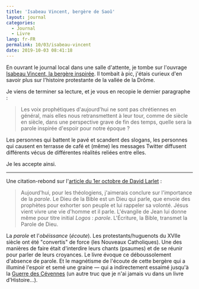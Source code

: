 ```yaml
---
title: 'Isabeau Vincent, bergère de Saoû'
layout: journal
categories:
  - Journal
  - Livre
lang: fr-FR
permalink: 10/03/isabeau-vincent
date: 2019-10-03 08:41:18
---
```


En ouvrant le journal local dans une salle d'attente, je tombe sur l'ouvrage [Isabeau Vincent, la bergère inspirée](http://editionsampelos.com/isabeau-vincent-la-bergere-inspiree-par-marjolaine-chevallier/). Il tombait à pic, j'étais curieux d'en savoir plus sur l'histoire protestante de la vallée de la Drôme.

Je viens de terminer sa lecture, et je vous en recopie le dernier paragraphe :

> Les voix prophétiques d'aujourd'hui ne sont pas chrétiennes en général, mais elles nous retransmettent à leur tour, comme de siècle en siècle, dans une perspective grave de fin des temps, quelle sera la parole inspirée d'espoir pour notre époque ?

Les personnes qui battent le pavé et scandent des slogans, les personnes qui causent en terrasse de café et (même) les messages Twitter diffusent différents vécus de différentes réalités reliées entre elles.

Je les accepte ainsi.

---

Une citation-rebond sur l'[article du 1er octobre de David Larlet](https://larlet.fr/david/stream/2019/10/01/) :

> Aujourd'hui, pour les théologiens, j'aimerais conclure sur l'importance de la _parole_. Le Dieu de la Bible est un Dieu qui parle, que envoie des prophètes pour exhorter son peuple et lui rappeler sa volonté. Jésus vient vivre une vie d'homme et il parle. L'évangile de Jean lui donne même pour titre initial _Logos_ : _parole_. L'Écriture, la Bible, transmet la Parole de Dieu.

La _parole_ et l'_obéissance_ (_écoute_). Les protestants/huguenots du XVIIe siècle ont été "convertis" de force (les Nouveaux Catholiques). Une des manières de faire était d'interdire leurs chants (psaumes) et de se réunir pour parler de leurs croyances. Le livre évoque ce déboussolement d'absence de parole. Et le magnétisme de l'écoute de cette bergère qui a illuminé l'espoir et semé une graine — qui a indirectement essaimé jusqu'à la [Guerre des Cévennes](https://fr.wikipedia.org/wiki/Guerre_des_C%C3%A9vennes) (un autre truc que je n'ai jamais vu dans un livre d'Histoire…).